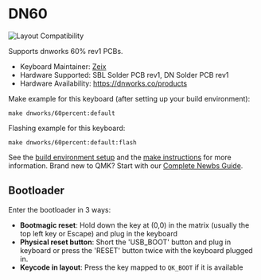 # DN60

![Layout Compatibility](https://i.imgur.com/HN4Eexg.png)

Supports dnworks 60% rev1 PCBs.

* Keyboard Maintainer: [Zeix](https://github.com/itsme-zeix)
* Hardware Supported: SBL Solder PCB rev1, DN Solder PCB rev1
* Hardware Availability: https://dnworks.co/products

Make example for this keyboard (after setting up your build environment):

    make dnworks/60percent:default

Flashing example for this keyboard:

    make dnworks/60percent:default:flash

See the [build environment setup](https://docs.qmk.fm/#/getting_started_build_tools) and the [make instructions](https://docs.qmk.fm/#/getting_started_make_guide) for more information. Brand new to QMK? Start with our [Complete Newbs Guide](https://docs.qmk.fm/#/newbs).

## Bootloader

Enter the bootloader in 3 ways:

* **Bootmagic reset**: Hold down the key at (0,0) in the matrix (usually the top left key or Escape) and plug in the keyboard
* **Physical reset button**: Short the 'USB_BOOT' button and plug in keyboard or press the 'RESET' button twice with the keyboard plugged in.
* **Keycode in layout**: Press the key mapped to `QK_BOOT` if it is available